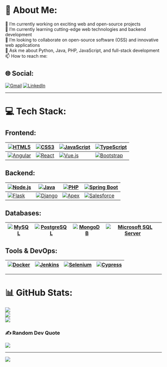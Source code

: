 # 💫 About Me:
🔭 I’m currently working on exciting web and open-source projects  
🌱 I’m currently learning cutting-edge web technologies and backend development  
👯 I’m looking to collaborate on open-source software (OSS) and innovative web applications  
💬 Ask me about Python, Java, PHP, JavaScript, and full-stack development  
📫 How to reach me:  

## 🌐 Social:
[![Gmail](https://img.shields.io/badge/Gmail-D14836?style=for-the-badge&logo=gmail&logoColor=white)](mailto:alfonsosalado03@gmail.com) [![LinkedIn](https://img.shields.io/badge/LinkedIn-0077B5?style=for-the-badge&logo=linkedin&logoColor=white)](https://www.linkedin.com/in/alfonsosaladoortega)

---

# 💻 Tech Stack:

## Frontend:
| [![HTML5](https://img.shields.io/badge/html5-%23E34F26.svg?style=for-the-badge&logo=html5&logoColor=white)](https://developer.mozilla.org/en-US/docs/Web/HTML) | [![CSS3](https://img.shields.io/badge/css3-%231572B6.svg?style=for-the-badge&logo=css3&logoColor=white)](https://developer.mozilla.org/en-US/docs/Web/CSS) | [![JavaScript](https://img.shields.io/badge/javascript-%23323330.svg?style=for-the-badge&logo=javascript&logoColor=%23F7DF1E)](https://developer.mozilla.org/en-US/docs/Web/JavaScript) | [![TypeScript](https://img.shields.io/badge/typescript-%23007ACC.svg?style=for-the-badge&logo=typescript&logoColor=white)](https://www.typescriptlang.org/) |
|---|---|---|---|
| [![Angular](https://img.shields.io/badge/angular-%23DD0031.svg?style=for-the-badge&logo=angular&logoColor=white)](https://angular.io/) | [![React](https://img.shields.io/badge/react-%2320232a.svg?style=for-the-badge&logo=react&logoColor=%2361DAFB)](https://reactjs.org/) | [![Vue.js](https://img.shields.io/badge/vue.js-%2335495e.svg?style=for-the-badge&logo=vuedotjs&logoColor=%234FC08D)](https://vuejs.org/) | [![Bootstrap](https://img.shields.io/badge/Bootstrap-%23563D7C.svg?style=for-the-badge&logo=bootstrap&logoColor=white)](https://getbootstrap.com/) |

## Backend:
| [![Node.js](https://img.shields.io/badge/Node.js-43853D?style=for-the-badge&logo=node.js&logoColor=white)](https://nodejs.org/) | [![Java](https://img.shields.io/badge/java-%23ED8B00.svg?style=for-the-badge&logo=openjdk&logoColor=white)](https://www.oracle.com/java/) | [![PHP](https://img.shields.io/badge/PHP-%23777BB4.svg?style=for-the-badge&logo=php&logoColor=white)](https://www.php.net/) | [![Spring Boot](https://img.shields.io/badge/Spring%20Boot-6DB33F?style=for-the-badge&logo=spring-boot&logoColor=white)](https://spring.io/projects/spring-boot) |
|---|---|---|---|
| [![Flask](https://img.shields.io/badge/Flask-%23000000.svg?style=for-the-badge&logo=flask&logoColor=white)](https://flask.palletsprojects.com/) | [![Django](https://img.shields.io/badge/django-%23092E20.svg?style=for-the-badge&logo=django&logoColor=white)](https://www.djangoproject.com/) | [![Apex](https://img.shields.io/badge/Apex-1798C1?style=for-the-badge&logo=salesforce&logoColor=white)](https://developer.salesforce.com/docs/atlas.en-us.apexcode/) | [![Salesforce](https://img.shields.io/badge/Salesforce-00A1E0?style=for-the-badge&logo=salesforce&logoColor=white)](https://www.salesforce.com/) |

## Databases:
| [![MySQL](https://img.shields.io/badge/mysql-4479A1.svg?style=for-the-badge&logo=mysql&logoColor=white)](https://www.mysql.com/) | [![PostgreSQL](https://img.shields.io/badge/postgres-%23316192.svg?style=for-the-badge&logo=postgresql&logoColor=white)](https://www.postgresql.org/) | [![MongoDB](https://img.shields.io/badge/MongoDB-%234ea94b.svg?style=for-the-badge&logo=mongodb&logoColor=white)](https://www.mongodb.com/) | [![Microsoft SQL Server](https://img.shields.io/badge/Microsoft%20SQL%20Server-CC2927?style=for-the-badge&logo=microsoft-sql-server&logoColor=white)](https://www.microsoft.com/en-us/sql-server/) |
|---|---|---|---|

## Tools & DevOps:
| [![Docker](https://img.shields.io/badge/Docker-2496ED?style=for-the-badge&logo=docker&logoColor=white)](https://www.docker.com/) | [![Jenkins](https://img.shields.io/badge/Jenkins-D24939?style=for-the-badge&logo=jenkins&logoColor=white)](https://www.jenkins.io/) | [![Selenium](https://img.shields.io/badge/Selenium-43B02A?style=for-the-badge&logo=selenium&logoColor=white)](https://www.selenium.dev/) | [![Cypress](https://img.shields.io/badge/Cypress-17202C?style=for-the-badge&logo=cypress&logoColor=white)](https://www.cypress.io/) |
|---|---|---|---|

---

# 📊 GitHub Stats:
![](https://github-readme-stats.vercel.app/api?username=alfon03&theme=radical&hide_border=false&include_all_commits=true&count_private=false)<br/>
![](https://github-readme-streak-stats.herokuapp.com/?user=alfon03&theme=radical&hide_border=false)<br/>
![](https://github-readme-stats.vercel.app/api/top-langs/?username=alfon03&theme=radical&hide_border=false&include_all_commits=true&count_private=false&layout=compact)  

### ✍ Random Dev Quote
![](https://quotes-github-readme.vercel.app/api?type=horizontal&theme=radical)  

---  
[![](https://visitcount.itsvg.in/api?id=alfon03&icon=2&color=1)](https://visitcount.itsvg.in)

